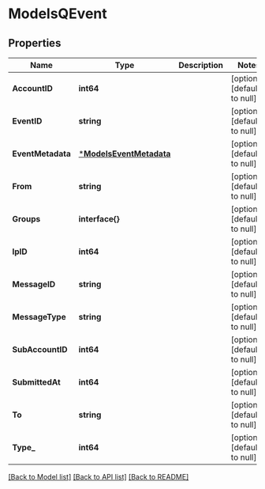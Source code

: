 # ModelsQEvent

## Properties
Name | Type | Description | Notes
------------ | ------------- | ------------- | -------------
**AccountID** | **int64** |  | [optional] [default to null]
**EventID** | **string** |  | [optional] [default to null]
**EventMetadata** | [***ModelsEventMetadata**](models.EventMetadata.md) |  | [optional] [default to null]
**From** | **string** |  | [optional] [default to null]
**Groups** | **interface{}** |  | [optional] [default to null]
**IpID** | **int64** |  | [optional] [default to null]
**MessageID** | **string** |  | [optional] [default to null]
**MessageType** | **string** |  | [optional] [default to null]
**SubAccountID** | **int64** |  | [optional] [default to null]
**SubmittedAt** | **int64** |  | [optional] [default to null]
**To** | **string** |  | [optional] [default to null]
**Type_** | **int64** |  | [optional] [default to null]

[[Back to Model list]](../README.md#documentation-for-models) [[Back to API list]](../README.md#documentation-for-api-endpoints) [[Back to README]](../README.md)


